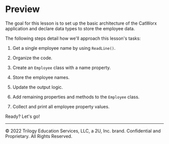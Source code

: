 # Preview

The goal for this lesson is to set up the basic architecture of the CatWorx application and declare data types to store the employee data.

The following steps detail how we'll approach this lesson's tasks:

1. Get a single employee name by using `ReadLine()`.

2. Organize the code.

3. Create an `Employee` class with a name property.

4. Store the employee names.

5. Update the output logic.

6. Add remaining properties and methods to the `Employee` class.

7. Collect and print all employee property values.

Ready? Let's go!

---
© 2022 Trilogy Education Services, LLC, a 2U, Inc. brand. Confidential and Proprietary. All Rights Reserved.